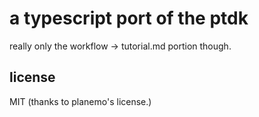 # a typescript port of the ptdk

really only the workflow → tutorial.md portion though.

## license

MIT (thanks to planemo's license.)
